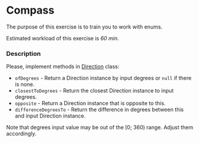 # Compass

The purpose of this exercise is to train you to work with enums.

Estimated workload of this exercise is _60 min_.

### Description
Please, implement methods in [Direction](src/main/java/com/epam/training/student_Sergei_Bespalov/Direction.java) class:
- `ofDegrees` - Return a Direction instance by input degrees or `null` if there is none.
- `closestToDegrees` - Return the closest Direction instance to input degrees.
- `opposite` - Return a Direction instance that is opposite to this.
- `differenceDegreesTo` - Return the difference in degrees between this and input Direction instance.

Note that degrees input value may be out of the [0; 360) range. Adjust them accordingly.
